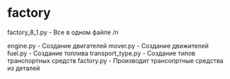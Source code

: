 # factory

factory_8_1.py - Все в одном файле /n

engine.py - Создание двигателей
mover.py - Создание движителей
fuel.py - Создание топлива
transport_type.py - Создание типов транспортных средств
factory.py - Производит трансопртные средства из деталей
